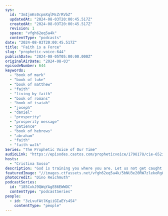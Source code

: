 ```yaml
---
sys:
  id: "3mIjmKs0cpmXqlMsZrRVbZ"
  updatedAt: "2024-08-03T20:00:45.517Z"
  createdAt: "2024-08-03T20:00:45.517Z"
  revision: 1
  space: "vfgh62eq5a4k"
  contentType: "podcasts"
date: "2024-08-03T20:00:45.517Z"
title: "Faith is a Force"
slug: "prophetic-voice-644"
publishDate: "2024-08-05T05:00:00.000Z"
originalAirDate: "2024-08-03"
episodeNumber: 644
keywords:
  - "book of mark"
  - "book of luke"
  - "book of matthew"
  - "faith"
  - "living by faith"
  - "book of romans"
  - "book of isaiah"
  - "joseph"
  - "daniel"
  - "prosperity"
  - "prosperity message"
  - "patience"
  - "book of hebrews"
  - "abraham"
  - "faith"
  - "faith walk"
Series: "The Prophetic Voice of Our Time"
audioLink: "https://episodes.castos.com/propheticvoice/1798178/c1e-652i2954zsz959x-ndwjd77ja929-cj7bpm.mp3?_gl=1*150s1lw*_gcl_au*MTU0NTM4MTM2Ni4xNzE5NjM3NjM1"
hosts:
  - "Cristina Sosso"
description: "God is training you where you are. Let us not get caught up with material things, they should never be our focus.  Do not listen to those whose main message is focusing on the physical blessings. God will prosper you, just be patient and believe and focus on what He is calling you to do. We have to walk our faith outside of our own understanding."
featuredImage: "//images.ctfassets.net/vfgh62eq5a4k/5bNU3e20RW7zlekoRgQEjF/ad0d99411c5473770fc408af60127dfd/dino-reichmuth-1tFd-Bb1pxk-unsplash__1_.jpg"
photoCredit: "Dino Reichmuth"
podcastSeries:
  id: "185CxkJ9QWqYAgE86EWWOC"
  contentType: "podcastSeries"
people:
  - id: "3zLvufAtlKgiiGIaEYs4S4"
    contentType: "people"
---
```

